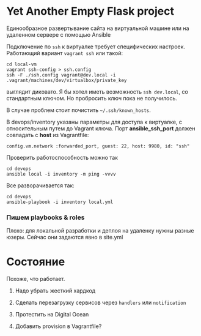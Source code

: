 # Yet Another Empty Flask project

Единообразное развертывание сайта на виртуальной машине или на удаленном сервере с помощью Ansible

Подключение по `ssh` к виртуалке требует специфических настроек. Работающий вариант `vagrant ssh` или такой:

```
cd local-vm
vagrant ssh-config > ssh.config
ssh -F ./ssh.config vagrant@dev.local -i .vagrant/machines/dev/virtualbox/private_key
```

выглядит диковато. 
Я бы хотел иметь возможность `ssh dev.local`, со стандартным ключом.
Но пробросить ключ пока не получилось.

В случае проблем стоит почистить `~/.ssh/known_hosts`.


В devops/inventory указаны параметры для доступа к виртуалке, с относительным путем до Vagrant ключа.
Порт **ansible_ssh_port** должен совпадать с **host** из Vagrantfile: 

```
config.vm.network :forwarded_port, guest: 22, host: 9980, id: "ssh"
``` 

Проверить работоспособность можно так

```
cd devops
ansible local -i inventory -m ping -vvvv
```

Все разворачивается так:

```
cd devops
ansible-playbook -i inventory local.yml
```


### Пишем playbooks & roles

Плохо: для локальной разработки и деплоя на удаленку нужны разные юзеры. Сейчас они задаются явно в site.yml


# Состояние

Похоже, что работает.

1. Надо убрать жесткий хардкод

2. Сделать перезагрузку сервисов через `handlers` или `notification`

3. Протестить на Digital Ocean

4. Добавить provision в Vagrantfile?


